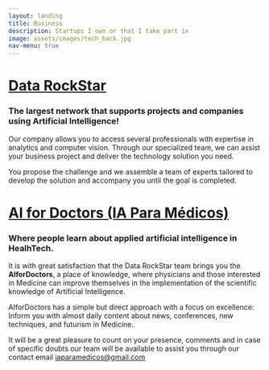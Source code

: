 ```yaml
---
layout: landing
title: Business
description: Startups I own or that I take part in
image: assets/images/tech_back.jpg
nav-menu: true
---
```

<h1><a href="http://datarockstar.com.br/">Data RockStar</a></h1>
  <h3>The largest network that supports projects and companies using Artificial Intelligence!</h3>

Our company allows you to access several professionals with expertise in analytics and computer vision. Through our specialized team, we can assist your business project and deliver the technology solution you need.

You propose the challenge and we assemble a team of experts tailored to develop the solution and accompany you until the goal is completed.


<h1><a href="http://datarockstar.com.br/">AI for Doctors (IA Para Médicos)</a></h1>
  <h3>Where people learn about applied artificial intelligence in HealhTech.</h3>

It is with great satisfaction that the Data RockStar team brings you the <strong>AIforDoctors</strong>, a place of knowledge, where physicians and those interested in Medicine can improve themselves in the implementation of the scientific knowledge of Artificial Intelligence.

AIforDoctors has a simple but direct approach with a focus on excellence: Inform you with almost daily content about news, conferences, new techniques, and futurism in Medicine.

It will be a great pleasure to count on your presence, comments and in case of specific doubts our team will be available to assist you through our contact email iaparamedicos@gmail.com
